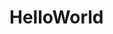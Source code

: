 # HelloWorld

[//]: # ()
[//]: # (# 个人简历)

[//]: # ()
[//]: # ()
[//]: # ([^_^]: <p><a href="./README_en.md">English</a></p>)

[//]: # ()
[//]: # ()
[//]: # (## 基本信息)

[//]: # (- 基&nbsp;&nbsp;&nbsp;&nbsp;&nbsp;&nbsp;本：朱桂东 / 男 / 1993)

[//]: # (- 工作经验：5年)

[//]: # (- 求职意向：App 研发工程师)

[//]: # (- 毕业院校：铜陵学院)

[//]: # (- 专&nbsp;&nbsp;&nbsp;&nbsp;&nbsp;&nbsp;业：软件工程)

[//]: # (- 电&nbsp;&nbsp;&nbsp;&nbsp;&nbsp;&nbsp;话：17551035440)

[//]: # (- 邮&nbsp;&nbsp;&nbsp;&nbsp;&nbsp;&nbsp;箱： 761105568@qq.com 、 shiqkuangsan@gmail.com)

[//]: # (- 微&nbsp;&nbsp;&nbsp;&nbsp;&nbsp;&nbsp;信：shiqkuangsan)

[//]: # ()
[//]: # (## 专业技能)

[//]: # (- 熟练掌握**Java**、**JavaScript**、**TypeScript**、**Swift**开发语言，熟练使用AndroidStudio、VS Code、WebStorm、Xcode开发工具, 熟练 Git 版本控制)

[//]: # ()
[//]: # (- 原生 Android 出身，具有面向对象编程思想，熟练掌握 Android 组件、数据传递存储、网络请求、权限机制、多线程编程等，熟练掌握主流开发框架如OKhttp、OKGo、xUtils、Imageloder、EventBus、BGA、RxJava、Realm数据库、VLayout等)

[//]: # ()
[//]: # (- 有**丰富的**ReactNative项目经验，熟练掌握navigation、router-flux、redux、mobx、elements、storage等主流开发框架，能根据不同平台 &#40;iOS、Android&#41;做UI兼容并处理适配问题，打造针对不同平台风格的 UI 界面，熟悉RN与原生Android的通信交互, 可以编写原生模块供 RN 端调用)

[//]: # ()
[//]: # (- 热爱JavaScript，熟练掌握ES6、TypeScript语法，熟悉 Angular 和 Vue 技术框架，熟悉 AntDesign-Angular 和 AntDesign-Vue 框架, 并有多个中后台管理平台项目经验, 熟悉 ng-alain / ng-zorro / vuex / vue-router / axios 等常用框架)

[//]: # ()
[//]: # (- 自学 iOS 研发，有扎实的 **Swift** 语言基础，并熟练掌握 **UI** 基础组件的使用，有丰富的练手项目经验，完全可以参与研发)

[//]: # ()
[//]: # ()
[//]: # (## 语言技能)

[//]: # (- 英语CET4)

[//]: # ()
[//]: # (## 工作经历)

[//]: # (### 江苏南大苏富特医疗科技有限公司 |  App 研发 |  2016.7 - ~)

[//]: # (1. 独立负责Android端的APP的项目框架搭建、代码撰写、维护、打包、版本迭代)

[//]: # (2. 负责 ReactNative 项目的分配任务到开发组其他人员和自己模块代码编写，负责撰写原生模块，提供接口 **Api** 与 Android 端进行**原生交互**)

[//]: # (3. 负责分配到的 Web 前端 Angular、Vue 项目对应模块的功能代码编写)

[//]: # (4. 对总监汇报工作进度，与产品经理沟通, 对产品功能提出建议和优化, 改善用户体验)

[//]: # (5. 负责 Android 端、react-native App开发人员面试 )

[//]: # ()
[//]: # (### 杭州天尔科技有限公司 |  Android 初级开发（实习） |  2015.11 - 2016.3)

[//]: # (- 根据需求完成APP相关功能模块的设计和开发，测试并修复所负责模块的功能、)

[//]: # ()
[//]: # ()
[//]: # ()
[//]: # (## 项目经历)

[//]: # ()
[//]: # (### [专利书包App]&#40;https://apps.apple.com/cn/app/id1446241863&#41; )

[//]: # ([^_^]:  2018.10 - 2018.12)

[//]: # (- 高校)

[//]: # (- 技术栈)

[//]: # (- 我负责)

[//]: # ()
[//]: # ()
[//]: # (### [护士继续教育平台App]&#40;https://apps.apple.com/cn/app/id1433883456&#41; )

[//]: # ([^_^]:  2018.06 - 2018.8)

[//]: # (- 功能点)

[//]: # (- 技术栈)

[//]: # (- 我负责)

[//]: # ()
[//]: # (### [慢性病管理平台App]&#40;https://apps.apple.com/cn/app/id1407176114&#41; )

[//]: # ([^_^]:  2016.12 - 2017.9)

[//]: # (- 功能点)

[//]: # (- 技术栈)

[//]: # (- 我负责)

[//]: # ()
[//]: # (### [医科大学管理平台Web]&#40;https://www.baidu.com&#41; )

[//]: # ([^_^]:  2019.10 - ~)

[//]: # (- 功能点)

[//]: # (- 技术栈)

[//]: # (- 我负责)

[//]: # ()
[//]: # (### 我的其他 App 项目)

[//]: # ()
[//]: # (| 项目         | 简介   | 技术栈          | 我负责  |)

[//]: # (|:----------:|:----:|:------------:|:----:|)

[//]: # (|[ESRD]&#40;https://baidu.com&#41;        | 我是简介 | React Native | 框架搭建 |)

[//]: # (| 健康小屋       | 我是简介 | React native | 框架搭建 |)

[//]: # (| 智雅在线       | 我是简介 | React Native | 框架搭建 |)

[//]: # (| 远程会诊平台     | 我是简介 | React Native | 框架搭建 |)

[//]: # (| 专科护士在线培训平台 | 我是简介 | React Native | 框架搭建 |)

[//]: # ()
[//]: # (### 我其他的 Web 前端项目)

[//]: # ()
[//]: # (| 项目         | 简介   | 技术栈          | 我负责  |)

[//]: # (|:----------:|:----:|:------------:|:----:|)

[//]: # (|[华安证券]&#40;https://baidu.com&#41;        | 我是简介 | Angular | 主力研发 |)

[//]: # (| 车联网       | 我是简介 | Vue | 主力研发 |)

[//]: # (| [中高知识产权平台]&#40;https://www.cnuip.com&#41;       | 我是简介 | Angular | 参与开发 |)

[//]: # ()
[//]: # ()
[//]: # (## 自我评价)

[//]: # (- 对新技术充满兴趣，能有效解决研发需求和技术难题)

[//]: # (- 与同事相处友好沟通无障碍，频繁进行技术交流学习互相提升)

[//]: # (- 工作认真负责，能高质量高效率完成工作任务)

[//]: # (- 目标是做大前端，ReactNative 技术优先考虑，Flutter 技术优先考虑)

[//]: # ()
[//]: # (>外派和 996, 接受不了)
